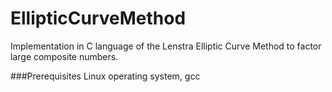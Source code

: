 # EllipticCurveMethod

Implementation in C language of the Lenstra Elliptic Curve Method to factor large composite numbers.

###Prerequisites
Linux operating system, gcc

